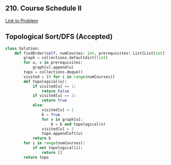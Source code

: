 ## 210. Course Schedule II
[Link to Problem](https://leetcode.com/problems/course-schedule-ii/)
## Topological Sort/DFS (Accepted)
```python
class Solution:
    def findOrder(self, numCourses: int, prerequisites: List[List[int]]) -> List[int]:
        graph = collections.defaultdict(list)
        for u, v in prerequisites:
            graph[v].append(u)
        topo = collections.deque()
        visited = [0 for i in range(numCourses)]
        def topological(u):
            if visited[u] == 1:
                return False
            if visited[u] == 2:
                return True
            else:
                visited[u] = 1
                b = True
                for v in graph[u]:
                    b = b and topological(v)
                visited[u] = 2
                topo.appendleft(u)
            return b
        for i in range(numCourses):
            if not topological(i):
                return []
        return topo
```